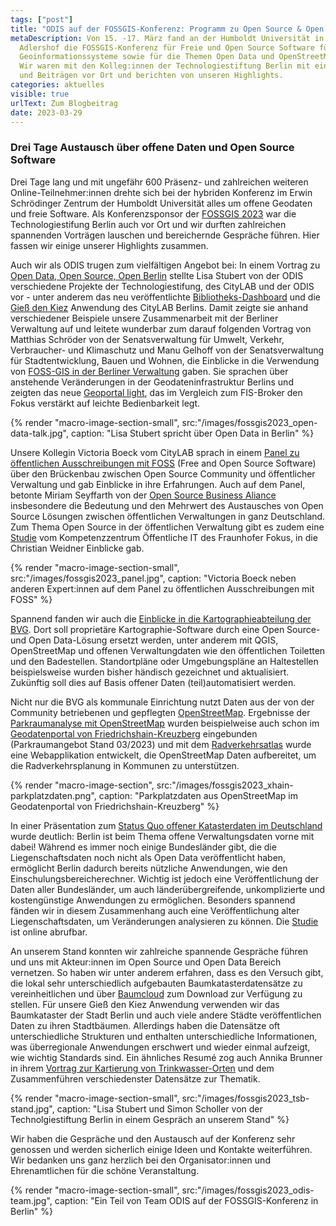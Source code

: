 ```yaml
---
tags: ["post"]
title: "ODIS auf der FOSSGIS-Konferenz: Programm zu Open Source & Open Data"
metaDescription: Von 15. -17. März fand an der Humboldt Universität in Berlin
  Adlershof die FOSSGIS-Konferenz für Freie und Open Source Software für
  Geoinformationssysteme sowie für die Themen Open Data und OpenStreetMap statt.
  Wir waren mit den Kolleg:innen der Technologiestiftung Berlin mit einem Stand
  und Beiträgen vor Ort und berichten von unseren Highlights.
categories: aktuelles
visible: true
urlText: Zum Blogbeitrag
date: 2023-03-29
---
```


### Drei Tage Austausch über offene Daten und Open Source Software

Drei Tage lang und mit ungefähr 600 Präsenz- und zahlreichen weiteren Online-Teilnehmer:innen drehte sich bei der hybriden Konferenz im Erwin Schrödinger Zentrum der Humboldt Universität alles um offene Geodaten und freie Software. Als Konferenzsponsor der [FOSSGIS 2023](https://www.fossgis-konferenz.de/2023/) war die Technologiestifung Berlin auch vor Ort und wir durften zahlreichen spannenden Vorträgen lauschen und bereichernde Gespräche führen. Hier fassen wir einige unserer Highlights zusammen.

Auch wir als ODIS trugen zum vielfältigen Angebot bei: In einem Vortrag zu [Open Data, Open Source, Open Berlin](https://pretalx.com/fossgis2023/talk/GFT9AM/) stellte Lisa Stubert von der ODIS verschiedene Projekte der Technologiestifung, des CityLAB und der ODIS vor - unter anderem das neu veröffentlichte [Bibliotheks-Dashboard](https://odis-berlin.de/projekte/bibliotheksdaten/) und die [Gieß den Kiez](https://www.giessdenkiez.de/) Anwendung des CityLAB Berlins. Damit zeigte sie anhand verschiedener Beispiele unsere Zusammenarbeit mit der Berliner Verwaltung auf und leitete wunderbar zum darauf folgenden Vortrag von Matthias Schröder von der Senatsverwaltung für Umwelt, Verkehr, Verbraucher- und Klimaschutz und Manu Gelhoff von der Senatsverwaltung für Stadtentwicklung, Bauen und Wohnen, die Einblicke in die Verwendung von [FOSS-GIS in der Berliner Verwaltung](https://pretalx.com/fossgis2023/talk/KUBUZN/) gaben. Sie sprachen über anstehende Veränderungen in der Geodateninfrastruktur Berlins und zeigten das neue [Geoportal light](https://gdi.berlin.de/viewer/main/#), das im Vergleich zum FIS-Broker den Fokus verstärkt auf leichte Bedienbarkeit legt.

{% render "macro-image-section-small", src:"/images/fossgis2023_open-data-talk.jpg", caption: "Lisa Stubert spricht über Open Data in Berlin" %}
<br>

Unsere Kollegin Victoria Boeck vom CityLAB sprach in einem [Panel zu öffentlichen Ausschreibungen mit FOSS](https://pretalx.com/fossgis2023/talk/E78Q3Q/) (Free and Open Source Software) über den Brückenbau zwischen Open Source Community und öffentlicher Verwaltung und gab Einblicke in ihre Erfahrungen. Auch auf dem Panel, betonte Miriam Seyffarth von der [Open Source Business Aliance](https://osb-alliance.de/) insbesondere die Bedeutung und den Mehrwert des Austausches von Open Source Lösungen zwischen öffentlichen Verwaltungen in ganz Deutschland. Zum Thema Open Source in der öffentlichen Verwaltung gibt es zudem eine [Studie](https://www.oeffentliche-it.de/documents/10181/14412/Ein+Open-Source-%C3%96kosystem+f%C3%BCr+die+%C3%B6ffentliche+Verwaltung) vom Kompetenzzentrum Öffentliche IT des Fraunhofer Fokus, in die Christian Weidner Einblicke gab.

{% render "macro-image-section-small", src:"/images/fossgis2023_panel.jpg", caption: "Victoria Boeck neben anderen Expert:innen auf dem Panel zu öffentlichen Ausschreibungen mit FOSS" %}
<br>

Spannend fanden wir auch die [Einblicke in die Kartographieabteilung der BVG](https://pretalx.com/fossgis2023/talk/L9MW9M/). Dort soll proprietäre Kartographie-Software durch eine Open Source- und Open Data-Lösung ersetzt werden, unter anderem mit QGIS, OpenStreetMap und offenen Verwaltungdaten wie den öffentlichen Toiletten und den Badestellen. Standortpläne oder Umgebungspläne an Haltestellen beispielsweise wurden bisher händisch gezeichnet und aktualisiert. Zukünftig soll dies auf Basis offener Daten (teil)automatisiert werden.

Nicht nur die BVG als kommunale Einrichtung nutzt Daten aus der von der Community betriebenen und gepflegten [OpenStreetMap](https://www.openstreetmap.org/). Ergebnisse der [Parkraumanalyse mit OpenStreetMap](https://pretalx.com/fossgis2023/talk/VPG9WE/) wurden beispielweise auch schon im [Geodatenportal von Friedrichshain-Kreuzberg](https://www.geodaten-fk.de/MeinXhain/Portal/#) eingebunden (Parkraumangebot Stand 03/2023) und mit dem [Radverkehrsatlas](https://pretalx.com/fossgis2023/talk/3EGCVU/) wurde eine Webapplikation entwickelt, die OpenStreetMap Daten aufbereitet, um die Radverkehrsplanung in Kommunen zu unterstützen.

{% render "macro-image-section", src:"/images/fossgis2023_xhain-parkplatzdaten.png", caption: "Parkplatzdaten aus OpenStreetMap im Geodatenportal von Friedrichshain-Kreuzberg" %}
<br>

In einer Präsentation zum [Status Quo offener Katasterdaten im Deutschland](https://pretalx.com/fossgis2023/talk/MSD7YN/) wurde deutlich: Berlin ist beim Thema offene Verwaltungsdaten vorne mit dabei! Während es immer noch einige Bundesländer gibt, die die Liegenschaftsdaten noch nicht als Open Data veröffentlicht haben, ermöglicht Berlin dadurch bereits nützliche Anwendungen, wie den Einschulungsbereicherechner. Wichtig ist jedoch eine Veröffentlichung der Daten aller Bundesländer, um auch länderübergreifende, unkomplizierte und kostengünstige Anwendungen zu ermöglichen. Besonders spannend fänden wir in diesem Zusammenhang auch eine Veröffentlichung alter Liegenschaftsdaten, um Veränderungen analysieren zu können. Die [Studie](https://www.wik.org/veroeffentlichungen/veroeffentlichung/kurzstudie-open-data-bei-katasterdaten-status-quo-gute-beispiele-und-herausforderungen) ist online abrufbar.

An unserem Stand konnten wir zahlreiche spannende Gespräche führen und uns mit Akteur:innen im Open Source und Open Data Bereich vernetzen. So haben wir unter anderem erfahren, dass es den Versuch gibt, die lokal sehr unterschiedlich aufgebauten Baumkatasterdatensätze zu vereinheitlichen und über [Baumcloud](https://baumcloud.org/#/) zum Download zur Verfügung zu stellen. Für unsere Gieß den Kiez Anwendung verwenden wir das Baumkataster der Stadt Berlin und auch viele andere Städte veröffentlichen Daten zu ihren Stadtbäumen. Allerdings haben die Datensätze oft unterschiedliche Strukturen und enthalten unterschiedliche Informationen, was überregionale Anwendungen erschwert und wieder einmal aufzeigt, wie wichtig Standards sind. Ein ähnliches Resumé zog auch Annika Brunner in ihrem [Vortrag zur Kartierung von Trinkwasser-Orten](https://pretalx.com/fossgis2023/talk/PV837Q/) und dem Zusammenführen verschiedenster Datensätze zur Thematik.

{% render "macro-image-section-small", src:"/images/fossgis2023_tsb-stand.jpg", caption: "Lisa Stubert und Simon Scholler von der Technolgiestiftung Berlin in einem Gespräch an unserem Stand" %}
<br>

Wir haben die Gespräche und den Austausch auf der Konferenz sehr genossen und werden sicherlich einige Ideen und Kontakte weiterführen. Wir bedanken uns ganz herzlich bei den Organisator:innen und Ehrenamtlichen für die schöne Veranstaltung.

{% render "macro-image-section-small", src:"/images/fossgis2023_odis-team.jpg", caption: "Ein Teil von Team ODIS auf der FOSSGIS-Konferenz in Berlin" %}

